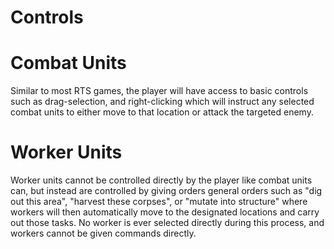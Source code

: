 # Controls

# Combat Units
Similar to most RTS games, the player will have access to basic controls such as drag-selection, and right-clicking which will instruct any selected combat units to either move to that location or attack the targeted enemy.

# Worker Units
Worker units cannot be controlled directly by the player like combat units can, but instead are controlled by giving orders general orders such as "dig out this area", "harvest these corpses", or "mutate into structure" where workers will then automatically move to the designated locations and carry out those tasks. No worker is ever selected directly during this process, and workers cannot be given commands directly.